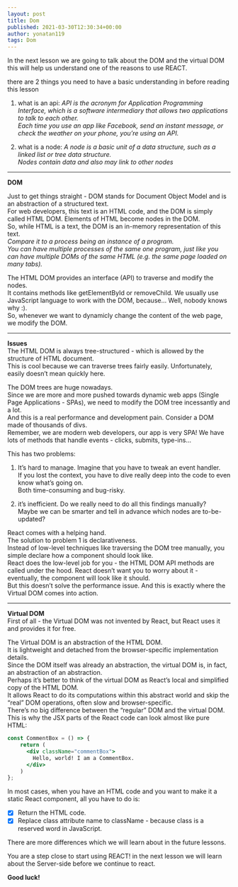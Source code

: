 ```yaml
---
layout: post
title: Dom
published: 2021-03-30T12:30:34+00:00
author: yonatan119
tags: Dom
---
```


In the next lesson we are going to talk about the DOM and the virtual DOM
this will help us understand one of the reasons to use REACT.

there are 2 things you need to have a basic understanding in before reading this lesson

1. what is an api:
*API is the acronym for Application Programming Interface, which is a software intermediary that allows two applications to talk to each other.  
Each time you use an app like Facebook, send an instant message, or check the weather on your phone, you’re using an API.*

2. what is a node:
*A node is a basic unit of a data structure, such as a linked list or tree data structure.  
Nodes contain data and also may link to other nodes*
___
**DOM**

Just to get things straight - DOM stands for Document Object Model and is an abstraction of a structured text.  
For web developers, this text is an HTML code, and the DOM is simply called HTML DOM.  Elements of HTML become nodes in the DOM.  
So, while HTML is a text, the DOM is an in-memory representation of this text.  
*Compare it to a process being an instance of a program.  
You can have multiple processes of the same one program, just like you can have multiple DOMs of the same HTML (e.g. the same page loaded on many tabs).*

The HTML DOM provides an interface (API) to traverse and modify the nodes.  
It contains methods like getElementById or removeChild. We usually use JavaScript language to work with the DOM, because… Well, nobody knows why :).  
So, whenever we want to dynamicly change the content of the web page, we modify the DOM.
___
**Issues**  
The HTML DOM is always tree-structured - which is allowed by the structure of HTML document.  
This is cool because we can traverse trees fairly easily.  Unfortunately, easily doesn’t mean quickly here.

The DOM trees are huge nowadays.  
Since we are more and more pushed towards dynamic web apps (Single Page Applications - SPAs), we need to modify the DOM tree incessantly and a lot.  
And this is a real performance and development pain.
Consider a DOM made of thousands of divs.  
Remember, we are modern web developers, our app is very SPA! We have lots of methods that handle events - clicks, submits, type-ins…

This has two problems:
1. It’s hard to manage. Imagine that you have to tweak an event handler.  
If you lost the context, you have to dive really deep into the code to even know what’s going on.  
Both time-consuming and bug-risky.

2. it’s inefficient. Do we really need to do all this findings manually?  
Maybe we can be smarter and tell in advance which nodes are to-be-updated?

React comes with a helping hand.  
The solution to problem 1 is declarativeness.  
Instead of low-level techniques like traversing the DOM tree manually, you simple declare how a component should look like.  
React does the low-level job for you - the HTML DOM API methods are called under the hood. React doesn’t want you to worry about it - eventually, the component will look like it should.  
But this doesn’t solve the performance issue. And this is exactly where the Virtual DOM comes into action.
___
**Virtual DOM**  
First of all - the Virtual DOM was not invented by React, but React uses it and provides it for free.

The Virtual DOM is an abstraction of the HTML DOM.  
It is lightweight and detached from the browser-specific implementation details.  
Since the DOM itself was already an abstraction, the virtual DOM is, in fact, an abstraction of an abstraction.    
Perhaps it’s better to think of the virtual DOM as React’s local and simplified copy of the HTML DOM.  
It allows React to do its computations within this abstract world and skip the “real” DOM operations, often slow and browser-specific.  
There’s no big difference between the “regular” DOM and the virtual DOM. This is why the JSX parts of the React code can look almost like pure HTML:

```jsx
const CommentBox = () => {
    return (
      <div className="commentBox">
        Hello, world! I am a CommentBox.
      </div>
    )
};
```

In most cases, when you have an HTML code and you want to make it a static React component, all you have to do is:

* [X] Return the HTML code.
* [X] Replace class attribute name to className - because class is a reserved word in JavaScript.

There are more differences which we will learn about in the future lessons.

You are a step close to start using REACT!
in the next lesson we will learn about the Server-side before we continue to react.

**Good luck!**